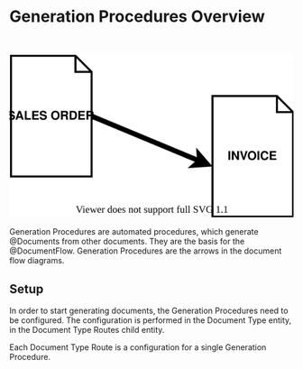 # Generation Procedures Overview

<br>

![Geneartion Procedure](generation-procedure.svg)


Generation Procedures are automated procedures, which generate @Documents from other documents.
They are the basis for the @DocumentFlow.
Generation Procedures are the arrows in the document flow diagrams.

## Setup

In order to start generating documents, the Generation Procedures need to be configured.
The configuration is performed in the Document Type entity, in the Document Type Routes child entity.

Each Document Type Route is a configuration for a single Generation Procedure.
